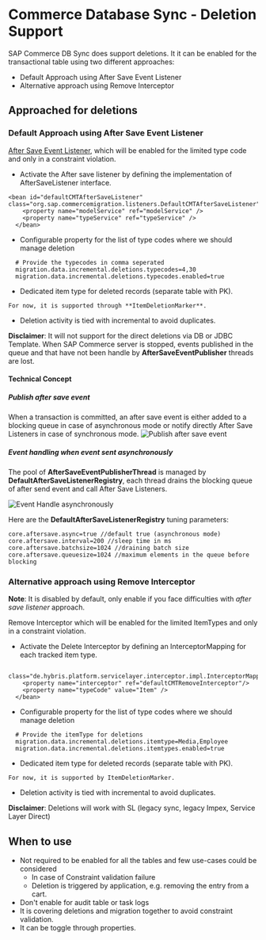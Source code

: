 # Commerce Database Sync - Deletion Support

SAP Commerce DB Sync does support deletions. It it can be enabled for the transactional table using two different approaches:
- Default Approach using After Save Event Listener
- Alternative approach using Remove Interceptor

## Approached for deletions

### Default Approach using After Save Event Listener

[After Save Event Listener](https://help.sap.com/viewer/d0224eca81e249cb821f2cdf45a82ace/2011/en-US/8b51226d866910149803df2610bb39a5.html), which will be enabled for the limited type code and only in a constraint violation.
* Activate the After save listener by defining the implementation of AfterSaveListener interface.

```
<bean id="defaultCMTAfterSaveListener" class="org.sap.commercemigration.listeners.DefaultCMTAfterSaveListener">
    <property name="modelService" ref="modelService" />
    <property name="typeService" ref="typeService" />
  </bean>
  ```

* Configurable property for the list of type codes where we should manage deletion
```
  # Provide the typecodes in comma seperated
  migration.data.incremental.deletions.typecodes=4,30
  migration.data.incremental.deletions.typecodes.enabled=true
```
* Dedicated item type for deleted records (separate table with PK).
```
For now, it is supported through **ItemDeletionMarker**.
```
* Deletion activity is tied with incremental to avoid duplicates.

**Disclaimer**: It will not support for the direct deletions via DB or JDBC Template. When SAP Commerce server is stopped, events published in the queue and that have not been handle by **AfterSaveEventPublisher** threads are lost. 

#### Technical Concept

##### Publish after save event
When a transaction is committed, an after save event is either added to a blocking queue in case of asynchronous mode or notify directly After Save Listeners in case of synchronous mode.
![Publish after save event](after_save_listener_1.png)

##### Event handling when event sent asynchronously

The pool of **AfterSaveEventPublisherThread** is managed by **DefaultAfterSaveListenerRegistry**, each thread drains the blocking queue of after send event and call After Save Listeners.

![Event Handle asynchronously](after_save_listener_2.png)

Here are the **DefaultAfterSaveListenerRegistry** tuning parameters:
```
core.aftersave.async=true //default true (asynchronous mode)
core.aftersave.interval=200 //sleep time in ms
core.aftersave.batchsize=1024 //draining batch size
core.aftersave.queuesize=1024 //maximum elements in the queue before blocking
```

### Alternative approach using Remove Interceptor

**Note**: It is disabled by default, only enable if you face difficulties with _after save listener_ approach.

Remove Interceptor which will be enabled for the limited ItemTypes and only in a constraint violation.
* Activate the Delete Interceptor by defining an InterceptorMapping for each tracked item type.

```<bean id="defaultCMTRemoveInterceptorMapping"
    class="de.hybris.platform.servicelayer.interceptor.impl.InterceptorMapping">
    <property name="interceptor" ref="defaultCMTRemoveInterceptor"/>
    <property name="typeCode" value="Item" />
  </bean>
  ```

* Configurable property for the list of type codes where we should manage deletion
```
  # Provide the itemType for deletions
  migration.data.incremental.deletions.itemtype=Media,Employee
  migration.data.incremental.deletions.itemtypes.enabled=true
```
* Dedicated item type for deleted records (separate table with PK).
```
For now, it is supported by ItemDeletionMarker.
```
* Deletion activity is tied with incremental to avoid duplicates.

**Disclaimer**: Deletions will work with SL (legacy sync, legacy Impex, Service Layer Direct)
## When to use

* Not required to be enabled for all the tables and few use-cases could be considered
  - In case of Constraint validation failure
  - Deletion is triggered by application, e.g. removing the entry from a cart.
* Don't enable for audit table or task logs
* It is covering deletions and migration together to avoid constraint validation.
* It can be toggle through properties.
